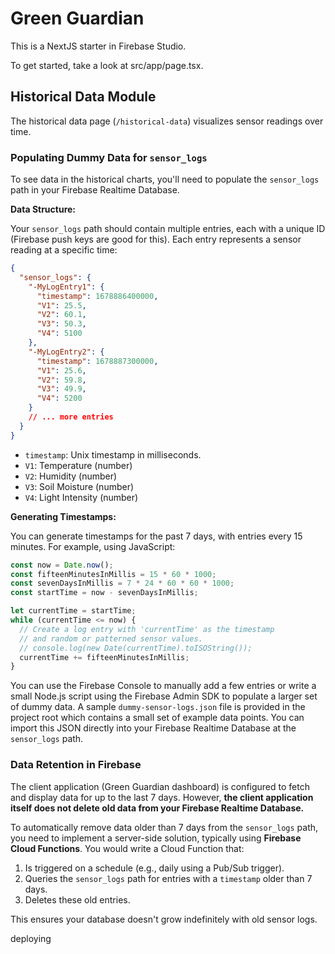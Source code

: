 # Green Guardian

This is a NextJS starter in Firebase Studio.

To get started, take a look at src/app/page.tsx.

## Historical Data Module

The historical data page (`/historical-data`) visualizes sensor readings over time.

### Populating Dummy Data for `sensor_logs`

To see data in the historical charts, you'll need to populate the `sensor_logs` path in your Firebase Realtime Database.

**Data Structure:**

Your `sensor_logs` path should contain multiple entries, each with a unique ID (Firebase push keys are good for this). Each entry represents a sensor reading at a specific time:

```json
{
  "sensor_logs": {
    "-MyLogEntry1": {
      "timestamp": 1678886400000, 
      "V1": 25.5,           
      "V2": 60.1,           
      "V3": 50.3,           
      "V4": 5100            
    },
    "-MyLogEntry2": {
      "timestamp": 1678887300000, 
      "V1": 25.6,
      "V2": 59.8,
      "V3": 49.9,
      "V4": 5200
    }
    // ... more entries
  }
}
```

*   `timestamp`: Unix timestamp in milliseconds.
*   `V1`: Temperature (number)
*   `V2`: Humidity (number)
*   `V3`: Soil Moisture (number)
*   `V4`: Light Intensity (number)

**Generating Timestamps:**

You can generate timestamps for the past 7 days, with entries every 15 minutes. For example, using JavaScript:

```javascript
const now = Date.now();
const fifteenMinutesInMillis = 15 * 60 * 1000;
const sevenDaysInMillis = 7 * 24 * 60 * 60 * 1000;
const startTime = now - sevenDaysInMillis;

let currentTime = startTime;
while (currentTime <= now) {
  // Create a log entry with 'currentTime' as the timestamp
  // and random or patterned sensor values.
  // console.log(new Date(currentTime).toISOString()); 
  currentTime += fifteenMinutesInMillis;
}
```

You can use the Firebase Console to manually add a few entries or write a small Node.js script using the Firebase Admin SDK to populate a larger set of dummy data. A sample `dummy-sensor-logs.json` file is provided in the project root which contains a small set of example data points. You can import this JSON directly into your Firebase Realtime Database at the `sensor_logs` path.

### Data Retention in Firebase

The client application (Green Guardian dashboard) is configured to fetch and display data for up to the last 7 days. However, **the client application itself does not delete old data from your Firebase Realtime Database.**

To automatically remove data older than 7 days from the `sensor_logs` path, you need to implement a server-side solution, typically using **Firebase Cloud Functions**. You would write a Cloud Function that:
1.  Is triggered on a schedule (e.g., daily using a Pub/Sub trigger).
2.  Queries the `sensor_logs` path for entries with a `timestamp` older than 7 days.
3.  Deletes these old entries.

This ensures your database doesn't grow indefinitely with old sensor logs.

deploying

```